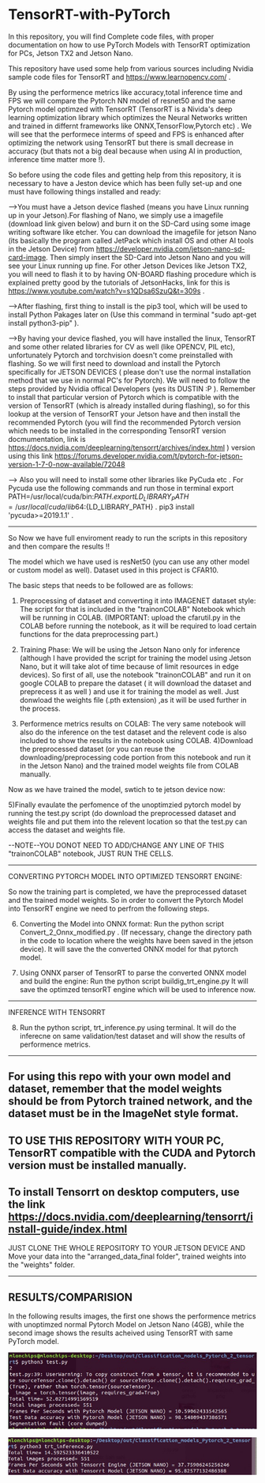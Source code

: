 # TensorRT-with-PyTorch
In this repository, you will find Complete code files, with proper documentation on how to use PyTorch Models with TensorRT optimization for PCs, Jetson TX2 and Jetson Nano.

This repository have used some help from various sources including Nvidia sample code files for TensorRT and https://www.learnopencv.com/ .

By using the performence metrics like accuracy,total inference time and FPS we will compare the Pytorch NN model of resnet50 and the same Pytorch model optimzed with TensorRT (TensorRT is a Nivida's deep learning optimization library which optimizes the Neural Networks written and trained in differnt frameworks like ONNX,TensorFlow,Pytorch etc) . We will see that the performece interms of speed and FPS is enhanced after optimizing the network using TensorRT but there is small decrease in accuracy (but thats not a big deal because when using AI in production, inference time matter more !).

So before using the code files and getting help from this repository, it is necessary to have a Jeston device which has been fully set-up and one must have following things installed and ready:

-->You must have a Jetson device flashed (means you have Linux running up in your Jetson).For flashing of Nano, we simply use a imagefile (download link given        below) and burn it on the SD-Card using some image writing software like etcher. You can download the imagefile for jetson Nano (its basically the program        called JetPack which install OS and other AI tools in the Jetson Device) from https://developer.nvidia.com/jetson-nano-sd-card-image. Then simply insert the      SD-Card into Jetson Nano and you will see your Linux running up fine.
   For other Jetson Devices like Jetson TX2, you will need to flash it to by having ON-BOARD flashing procedure which is explained pretty good by the tutorials of    JetsonHacks, link for this is https://www.youtube.com/watch?v=s1QDsa6SzuQ&t=309s .

-->After flashing, first thing to install is the pip3 tool, which will be used to install Python Pakages later on (Use this command in terminal "sudo apt-get        install python3-pip" ).

-->By having your device flashed, you will have installed the  linux, TensorRT and some other related libraries for CV as well (like OPENCV, PIL etc),               unfortunately Pytorch and torchvision doesn't come preinstalled with flashing. So we will first need to download and install the Pytorch specifically for JETSON   DEVICES ( please don't use the normal installation method that we use in normal PC's for Pytorch). We will need to follow the steps provided by Nvidia offical     Developers (yes its DUSTIN :P ).
Remember to install that particular version of Pytorch which is compatible with the version of TensorRT (which is already installed during flashing), so for this lookup at the version of TensorRT your Jetson have and then install the recommended Pytorch (you will find the recommended Pytorch version which needs to be installed in the corresponding TensorRT version docmumentation, link is https://docs.nvidia.com/deeplearning/tensorrt/archives/index.html ) version using this link 
https://forums.developer.nvidia.com/t/pytorch-for-jetson-version-1-7-0-now-available/72048 

--> Also you will need to install some other libraries like PyCuda etc . For Pycuda use the following commands and run those in terminal 
 export PATH=/usr/local/cuda/bin:${PATH}            .
 export LD_LIBRARY_PATH=/usr/local/cuda/lib64:${LD_LIBRARY_PATH}               .
 pip3 install 'pycuda>=2019.1.1'                        .
 
 -------------------------------------------------------------------------
 So Now we have full enviroment ready to run the scripts in this repository and then compare the results !!
 
 The model which we have used is resNet50 (you can use any other model or custom model as well).
 Dataset used in this project is CFAR10.
 
 
 The basic steps that needs to be followed are as follows: 
 
 1) Preprocessing of dataset and converting it into IMAGENET dataset style:
   The script for that is included in the "trainonCOLAB" Notebook which will be running in COLAB.
   (IMPORTANT: upload the cfarutil.py in the COLAB before  running the notebook, as it will be required to load certain functions for the data preprocessing          part.)
   
 2) Training Phase:
     We will be using the Jetson Nano only for inference (although I have provided the script for training the model using Jetson Nano, but it will take alot of        time because of limit resources in edge devices). So first of all, use the notebook "trainonCOLAB" and run it on google COLAB to prepare the dataset ( it          will download the dataset and preprecess it as well ) and use it for training the model as well. Just donwload the weights file (.pth extension) ,as it will      be used further in the process.
   
  3) Performence metrics results on COLAB:
   The very same notebook will also do the inference on the test dataset and the relevent code is also included to show the results in the notebook using COLAB.
  4)Download the preprocessed dataset (or you can reuse the downloading/preprocessing code portion from this notebook and run it in the Jetson Nano) and the          trained model weights file from COLAB manually.
  
  Now as we have trained the model, swtich to te jetson device now:
  
  5)Finally evaulate the perfomence of the unoptimzied pytorch model by running the test.py script (do download the preprocessed dataset and weights file and put    them into the relevent location so that the test.py can access the dataset and weights file.
  
  --NOTE--YOU DONOT NEED TO ADD/CHANGE ANY LINE OF THIS "trainonCOLAB" notebook, JUST RUN THE CELLS.
  
 ------------------------------------------------------------------- 
 CONVERTING PYTORCH MODEL INTO OPTIMIZED TENSORRT ENGINE:
 
  So now the training part is completed, we have the preprocessed dataset and the trained model weights.
  So in order to convert the Pytorch Model into TensorRT engine we need to perfrom the following steps.
  
 6) Converting the Model into ONNX format:
   Run the python script Convert_2_Onnx_modified.py . (If necessary, change the directory path in the code to location where the weights have been saved in the      jetson device). It will save the the converted ONNX model for that pytorch model.
   
 7) Using ONNX parser of TensorRT to parse the converted ONNX model and build the engine:
   Run the python script buildig_trt_engine.py 
   It will save the optimzed tensorRT engine which will be used to inference now.
   
 -----------------------------------------------------------------------
 
 INFERENCE WITH TENSORRT
 
 8) Run the python script, trt_inference.py using terminal. 
   It will do the inferecne on same validation/test dataset and will show the results of performence metrics.
   
   
 ---------------------------
For using this repo with your own model and dataset, remember that the model weights should be from Pytorch trained network, and the dataset must be in the ImageNet style format.
 --------------------------------------------------------------------------
 TO USE THIS REPOSITORY WITH YOUR PC, TensorRT compatible with the CUDA and Pytorch version must be installed manually.
 --------------------------------------------------------------------------
 To install Tensorrt on desktop computers, use the link https://docs.nvidia.com/deeplearning/tensorrt/install-guide/index.html
 --------------------------------------------------------------------------
 JUST CLONE THE WHOLE REPOSITORY TO YOUR JETSON DEVICE AND Move your data into the "arranged_data_final folder", trained weights into the "weights" folder.
  
--------------
RESULTS/COMPARISION
--------
In the following results images, the first one shows the performence metrics with unoptimzed normal Pytorch Model on Jetson Nano (4GB), while the second image shows the results acheived using TensorRT with same PyTorch model.

![alt text](https://github.com/Uzair-Khattak/TensorRT-with-PyTorch/blob/main/part1.jpg)

![alt text](https://github.com/Uzair-Khattak/TensorRT-with-PyTorch/blob/main/engine_results.jpg)




